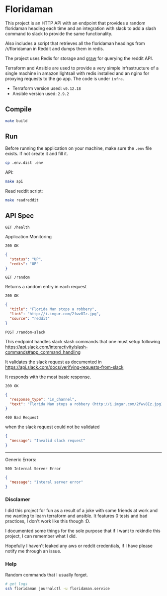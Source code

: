 # Floridaman

This project is an HTTP API with an endpoint that provides a random floridaman heading each time and an integration with slack to add a slash command to slack to provide the same functionality.

Also includes a script that retrieves all the floridaman headings from /r/floridaman in Reddit and dumps them in redis.

The project uses Redis for storage and [graw](https://github.com/turnage/graw) for querying the reddit API.

Terraform and Ansible are used to provide a very simple infrastructure of a single machine in amazon lightsail with redis installed and an nginx for proxying requests to the go app. The code is under `infra`.

* Terraform version used: `v0.12.18`
* Ansible version used: `2.9.2`

## Compile

```bash
make build
```

## Run

Before running the application on your machine, make sure the `.env` file exists. If not create it and fill it.
```bash
cp .env.dist .env
```

API:
```bash
make api
```

Read reddit script:

```bash
make readreddit
```

## API Spec

`GET /health`

Application Monitoring

`200 OK`
```json
{
  "status": "UP",
  "redis": "UP"
}
```

`GET /random`

Returns a random entry in each request

`200 OK`
```json
{
  "title": "Florida Man stops a robbery",
  "link": "http://i.imgur.com/2fwv8Iz.jpg",
  "source": "reddit"
}
```

`POST /random-slack`

This endpoint handles slack slash commands that one must setup following https://api.slack.com/interactivity/slash-commands#app_command_handling

It validates the slack request as documented in https://api.slack.com/docs/verifying-requests-from-slack

It responds with the most basic response.

`200 OK`
```json
{
  "response_type": "in_channel",
  "text": "Florida Man stops a robbery (http://i.imgur.com/2fwv8Iz.jpg)"
}
```

`400 Bad Request`

when the slack request could not be validated
```json
{
  "message": "Invalid slack request"
}
```

---

Generic Errors:

`500 Internal Server Error`
```json
{
  "message": "Interal server error"
}
```

### Disclamer
I did this project for fun as a result of a joke with some friends at work and me wanting to learn terraform and ansible. It features 0 tests and bad practices, I don't work like this though :D.

I documented some things for the sole purpose that if I want to rekindle this project, I can remember what I did.

Hopefully I haven't leaked any aws or reddit credentials, if I have please notify me through an issue. 
 
### Help
Random commands that I usually forget.
```bash
# get logs
ssh floridaman journalctl -u floridaman.service
```